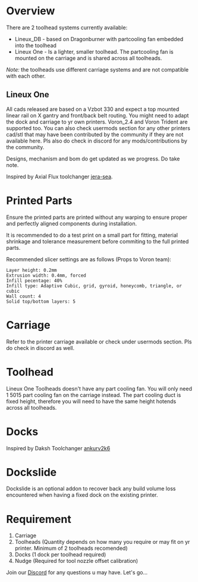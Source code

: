 # Overview

There are 2 toolhead systems currently available:

- Lineux_DB - based on Dragonburner with partcooling fan embedded into the toolhead
- Lineux One - Is a lighter, smaller toolhead. The partcooling fan is mounted on the carriage and is shared across all toolheads.

*Note:* the toolheads use different carriage systems and are not compatible with each other. 


## Lineux One
All cads released are based on a Vzbot 330 and expect a top mounted linear rail on X gantry and front/back belt routing. You might need to adapt the dock and carriage to yr own printers. Voron_2.4 and Voron Trident are supported too. You can also check usermods section for any other printers cad/stl that may have been contributed by the community if they are not available here. Pls also do check in discord for any mods/contributions by the community.

Designs, mechanism and bom do get updated as we progress. Do take note.

Inspired by Axial Flux toolchanger [jera-sea](https://github.com/jera-sea/MagSwitch-Toolchanger).


# Printed Parts
Ensure the printed parts are printed without any warping to ensure proper and perfectly aligned components during installation.

It is recommended to do a test print on a small part for fitting, material shrinkage and tolerance measurement before commiting to the full printed parts.

Recommended slicer settings are as follows (Props to Voron team):
```
Layer height: 0.2mm
Extrusion width: 0.4mm, forced
Infill pecentage: 40%
Infill type: Adaptive Cubic, grid, gyroid, honeycomb, triangle, or cubic
Wall count: 4
Solid top/bottom layers: 5
```

# Carriage
Refer to the printer carriage available or check under usermods section. Pls do check in discord as well.

# Toolhead
Lineux One Toolheads doesn't have any part cooling fan. You will only need 1 5015 part cooling fan on the carriage instead.
The part cooling duct is fixed height, therefore you will need to have the same height hotends across all toolheads. 

# Docks
Inspired by Daksh Toolchanger [ankurv2k6](https://github.com/ankurv2k6/daksh-toolchanger-v2)

# Dockslide
Dockslide is an optional addon to recover back any build volume loss encountered when having a fixed dock on the existing printer.

# Requirement
1. Carriage
2. Toolheads (Quantity depends on how many you require or may fit on yr printer. Minimum of 2 toolheads recomended)
3. Docks (1 dock per toolhead required)
4. Nudge (Required for tool nozzle offset calibration)

Join our [Discord](https://discord.gg/Xwqbjj4VjH) for any questions u may have. Let's go...

